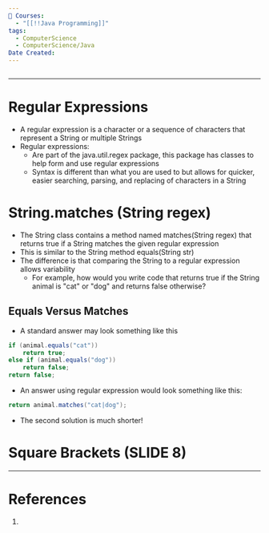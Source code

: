 ```yaml
---
📕 Courses:
  - "[[!!Java Programming]]"
tags:
  - ComputerScience
  - ComputerScience/Java
Date Created:
---
```

```table-of-contents
```
---
# Regular Expressions
- A regular expression is a character or a sequence of characters that represent a String or multiple Strings
- Regular expressions:
	- Are part of the java.util.regex package, this package has classes to help form and use regular expressions
	- Syntax is different than what you are used to but allows for quicker, easier searching, parsing, and replacing of characters in a String

# String.matches (String regex)
- The String class contains a method named matches(String regex) that returns true if a String matches the given regular expression
- This is similar to the String method equals(String str)
- The difference is that comparing the String to a regular expression allows variability
	- For example, how would you write code that returns true if the String animal is "cat" or "dog" and returns false otherwise?
## Equals Versus Matches
- A standard answer may look something like this
```java
if (animal.equals("cat"))
	return true;
else if (animal.equals("dog"))
	return false;
return false;
```
- An answer using regular expression would look something like this:
```java
return animal.matches("cat|dog");
```
- The second solution is much shorter!

# Square Brackets (SLIDE 8)
---
# References
1. 